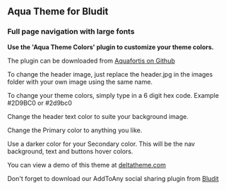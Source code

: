 ## Aqua Theme for Bludit
### Full page navigation with large fonts

**Use the 'Aqua Theme Colors' plugin to customize your theme colors.**

The plugin can be downloaded from [Aquafortis on Github](https://github.com/Aquafortis)

To change the header image, just replace the header.jpg in the images folder with your own image using the same name.

To change your theme colors, simply type in a 6 digit hex code. Example #2D9BC0 or #2d9bc0

Change the header text color to suite your background image.

Change the Primary color to anything you like.

Use a darker color for your Secondary color. This will be the nav background, text and buttons hover colors.

You can view a demo of this theme at [deltatheme.com](https://deltatheme.com/bludit/aqua/)

Don't forget to download our AddToAny social sharing plugin from [Bludit](https://github.com/dignajar/bludit-plugins)

